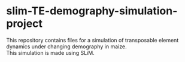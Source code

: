 # slim-TE-demography-simulation-project

This repository contains files for a simulation of transposable element dynamics under changing demography in maize.<br>
This simulation is made using SLiM.
